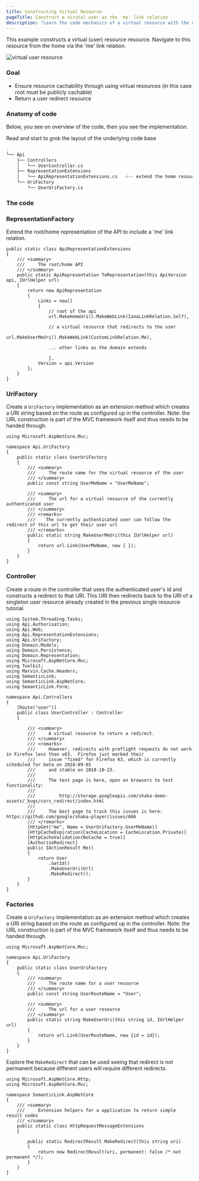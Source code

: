 ```yaml
---
title: Constructing Virtual Resource
pageTitle: Construct a virutal user as the 'me' link relation
description: "Learn the code mechanics of a virtual resource with the user resource"
---
```


This example constructs a virtual (user) resource resource. Navigate to this resource from the home via the 'me' link relation.

![virtual user resource](singleton-user.png)

### Goal

* Ensure resource cachability through using virtual resources (in this case root must be publicly cachable)
* Return a user redirect resource

### Anatomy of code

Below, you see on overview of the code, then you see the implementation.

<Instruction>

Read and start to grok the layout of the underlying code base

```bash
.
└── Api
    ├── Controllers
    │   └── UserController.cs
    ├── RepresentationExtensions
    │   └── ApiRepresentationExtensions.cs   <-- extend the home resource to include 'me' link
    └── UriFactory
        └── UserUriFactory.cs

```

</Instruction>

### The code

### RepresentationFactory

<Instruction>

Extend the root/home representation of the API to include a 'me' link relation.

```csharp{16}(path="...todo-hypermedia/api/Api/RepresentationExtensions/ApiRepresentationExtensions.cs")
public static class ApiRepresentationExtensions
{
    /// <summary>
    ///     The root/home API
    /// </summary>
    public static ApiRepresentation ToRepresentation(this ApiVersion api, IUrlHelper url)
    {
        return new ApiRepresentation
        {
            Links = new[]
            {
                // root of the api
                url.MakeHomeUri().MakeWebLink(IanaLinkRelation.Self),

                // a virtual resource that redirects to the user
                url.MakeUserMeUri().MakeWebLink(CustomLinkRelation.Me),

                ... other links as the domain extends

                },
            Version = api.Version
        };
    }
}
 ```

</Instruction>

### UriFactory

<Instruction>

Create a `UriFactory` implementation as an extension method which creates a URI string based on the route as configured up in the controller. Note: the URL construction is part of the MVC framework itself and thus needs to be handed through.

```
using Microsoft.AspNetCore.Mvc;

namespace Api.UriFactory
{
    public static class UserUriFactory
    {
        /// <summary>
        ///     The route name for the virtual resource of the user
        /// </summary>
        public const string UserMeName = "UserMeName";

        /// <summary>
        ///     The url for a virtual resource of the currently authenticated user
        /// </summary>
        /// <remarks>
        ///    The currently authenticated user can follow the redirect of this url to get their user url
        /// </remarks>
        public static string MakeUserMeUri(this IUrlHelper url)
        {
            return url.Link(UserMeName, new { });
        }
    }
}
```

</Instruction>

### Controller
<Instruction>

Create a route in the controller that uses the authenticated user's id and constructs a redirect to that URI. This URI then redirects back to the URI of a singleton user resource already created in the previous single resource tutorial.

```csharp(path="...todo-hypermedia/api/Api/Controllers/TodoController.cs")
using System.Threading.Tasks;
using Api.Authorisation;
using Api.Web;
using Api.RepresentationExtensions;
using Api.UriFactory;
using Domain.Models;
using Domain.Persistence;
using Domain.Representation;
using Microsoft.AspNetCore.Mvc;
using Toolkit;
using Marvin.Cache.Headers;
using SemanticLink;
using SemanticLink.AspNetCore;
using SemanticLink.Form;

namespace Api.Controllers
{
    [Route("user")]
    public class UserController : Controller
    {

        /// <summary>
        ///     A virtual resource to return a redirect.
        /// </summary>
        /// <remarks>
        ///     However, redirects with preflight requests do not work in Firefox less than v63.  Firefox just marked their
        ///     issue "fixed" for Firefox 63, which is currently scheduled for beta on 2018-09-05
        ///     and stable on 2018-10-23.
        ///
        ///     The test page is here, open on browsers to test functionality:
        ///
        ///         http://storage.googleapis.com/shaka-demo-assets/_bugs/cors_redirect/index.html
        ///
        ///     The best page to track this issues is here: https://github.com/google/shaka-player/issues/666
        /// </remarks>
        [HttpGet("me", Name = UserUriFactory.UserMeName)]
        [HttpCacheExpiration(CacheLocation = CacheLocation.Private)]
        [HttpCacheValidation(NoCache = true)]
        [AuthoriseRedirect]
        public IActionResult Me()
        {
            return User
                .GetId()
                .MakeUserUri(Url)
                .MakeRedirect();
        }
    }
}
```

</Instruction>


### Factories

<Instruction>

Create a `UriFactory` implementation as an extension method which creates a URI string based on the route as configured up in the controller. Note: the URL construction is part of the MVC framework itself and thus needs to be handed through.

```csharp(path="...todo-hypermedia/api/Api/UriFactory/UserUriFactory.cs")
using Microsoft.AspNetCore.Mvc;

namespace Api.UriFactory
{
    public static class UserUriFactory
    {
        /// <summary>
        ///     The route name for a user resource
        /// </summary>
        public const string UserRouteName = "User";

        /// <summary>
        ///     The url for a user resource
        /// </summary>
        public static string MakeUserUri(this string id, IUrlHelper url)
        {
            return url.Link(UserRouteName, new {id = id});
        }
    }
}
```

</Instruction>


<Instruction>

Explore the `MakeRedirect` that can be used seeing that redirect is not permanent because different users will require different redirects.

```csharp{14}(path="...todo-hypermedia/api/SemanticLink-AspnetCore/HttpRequestMessageExtensions.cs:47")
using Microsoft.AspNetCore.Http;
using Microsoft.AspNetCore.Mvc;

namespace SemanticLink.AspNetCore
{
    /// <summary>
    ///     Extension helpers for a application to return simple result codes
    /// </summary>
    public static class HttpRequestMessageExtensions
    {

        public static RedirectResult MakeRedirect(this string uri)
        {
            return new RedirectResult(uri, permanent: false /* not permanent */);
        }
    }
}
```

</Instruction>

